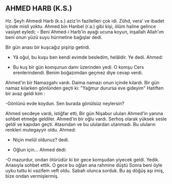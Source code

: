 ## AHMED HARB (K.S.)

Hz. Şeyh Ahmedi Harb (k.s.) aziz'in fazilet­leri çok idi. Zühd, vera' ve ibadet içinde misli yoktu. Ahmed bin Hanbel (r.a.) gibi kişi, ölüm haline gelince vasiyet eyledi; - Beni Ahmed-i Harb'in ayağı ucuna koyun, inşallah Allah'ım beni onun yüzü suyu hürmetine bağışlar dedi.

Bir gün anası bir kuşcağız pişirip getirdi.

- Yâ oğul, bu kuşu ben kendi evimde bes­ledim, helâldir. Ye dedi. Ahmed:

- Bu kuş bir gün komşunun damı üzerin­den yedi. O komşu Cers erenlerindendi. Benim
boğazımdan geçmez diye cevap verdi.

Ahmed'in bir Namazgahı vardı. Daima na­mazı onun içinde kılardı. Bir gün namaz kılarken gönlünden geçti ki: "Yağmur durursa eve gi­deyim" Hatiften bir avaz geldi kim :

-Gönlünü evde koydun. Sen burada gö­nülsüz neylersin?

Ahmed secdeye vardı, istiğfar etti, Bir gün Nişabur uluları Ahmed'in yanına sohbet etmeğe geldiler. Ahmed'in bir oğlu var­dı. Serhoş olarak yüksek sesle geldi ve kapıdan geçti. Atasından ve bu ululardan utanmadı. Bu uluların renkleri mutegayyir oldu. Ahmed:

- Niçin melûl oldunuz? dedi.

- Oğlun için... Ahmed dedi:

-O mazurdur, ondan ötürüdür ki bir gece komşudan yiyecek geldi. Yedik. Anasıyla sohbet ettik. O gece bu oğlan ana rahmine düştü Son­ra beni öyle uyku tuttu ki vazifem veft oldu. Sabah olunca sorduk. Bu aş döğüş aşı imiş, bi­ze ondan vermişlermiş.

